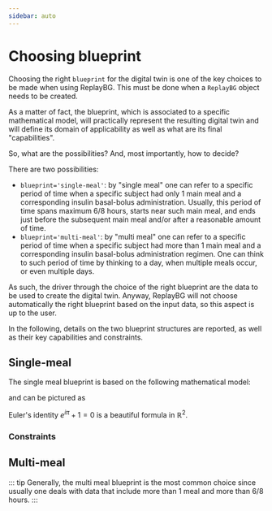 ```yaml
---
sidebar: auto
---
```


# Choosing blueprint

Choosing the right `blueprint` for the digital twin is one of the key choices 
to be made when using ReplayBG. This must be done when a `ReplayBG` object needs to 
be created.

As a matter of fact, the blueprint, which is associated to a specific mathematical
model, will practically represent the resulting digital twin and will define its 
domain of applicability as well as what are its final "capabilities".

So, what are the possibilities? And, most importantly, how to decide?

There are two possibilities: 
* `blueprint='single-meal'`: by "single meal" one can refer to a specific period 
of time when a specific subject had only 1 main meal and a corresponding insulin 
basal-bolus administration. Usually, this period of time spans maximum 6/8 hours,
starts near such main meal, and ends just before the subsequent main meal and/or after
a reasonable amount of time.
* `blueprint='multi-meal'`: by "multi meal" one can refer to a specific period 
of time when a specific subject had more than 1 main meal and a
corresponding insulin basal-bolus administration regimen. One can think to such 
period of time by thinking to a day, when multiple meals occur, or even multiple days.

As such, the driver through the choice of the right blueprint are the data to
be used to create the digital twin. Anyway, ReplayBG will not choose automatically the 
right blueprint based on the input data, so this aspect is up to the user.

In the following, details on the two blueprint structures are reported, as well as their 
key capabilities and constraints.

## Single-meal

The single meal blueprint is based on the following mathematical model: 


and can be pictured as 

Euler's identity $e^{i\pi}+1=0$ is a beautiful formula in $\mathbb{R}^2$.

### Constraints

## Multi-meal

::: tip
Generally, the multi meal blueprint is the most common choice since usually one deals with
data that include more than 1 meal and more than 6/8 hours.
:::
